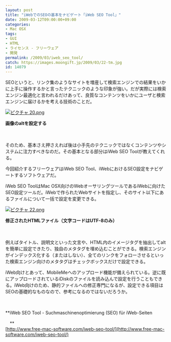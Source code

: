 ```yaml
---
layout: post
title: "iWebでのSEOの基本をナビゲート「iWeb SEO Tool」"
date: 2009-03-12T09:00:00+09:00
categories:
- Mac OSX
tags: 
- GUI
- HTML
- ライセンス - フリーウェア
- 開発
permalink: /2009/03/iweb_seo_tool/
catch: https://images.moongift.jp/2009/03/22-tm.jpg
id: 14079
---
```

SEOというと、リンク集のようなサイトを増産して検索エンジンでの結果をいかに上手に操作するかと言ったテクニックのような印象が強い。だが実際には検索エンジン最適化と言われるだけあって、良質なコンテンツをいかにユーザと検索エンジンに届けるかを考える技術のことだ。

  

[![ピクチャ 20.png](https://images.moongift.jp/2009/03/20-tm.jpg)](https://images.moongift.jp/2009/03/20.png)  
  
**画像のaltを設定する**

  

　

  

そのため、基本さえ押さえれば後は小手先のテクニックではなくコンテンツやシステムに注力すべきなのだ。その基本となる部分はiWeb SEO Toolが教えてくれる。

  

今回紹介するフリーウェアはiWeb SEO Tool、iWebにおけるSEO設定をナビゲートするソフトウェアだ。

  
<!--more-->

iWeb SEO ToolはMac OSX向けのWebオーサリングツールであるiWebに向けたSEO設定ツールだ。iWebで作られたWebサイトを指定し、そのサイト以下にあるファイルについて一括で設定を変更できる。

  

[![ピクチャ 22.png](https://images.moongift.jp/2009/03/22-tm.jpg)](https://images.moongift.jp/2009/03/22.png)  
  
**修正されたHTMLファイル（文字コードはUTF-8のみ）**

  

　

  

例えばタイトル、説明文といった文言や、HTML内のイメージタグを抽出してaltを簡単に設定できたり、独自のメタタグを埋め込むことができる。検索エンジンがインデックス化する（またはしない）、全てのリンクをフォローさせるといった検索エンジン向けのメタタグはチェックボックスだけで設定できる。

  

iWeb向けとあって、MobileMeへのアップロード機能が備えられている。逆に既にアップロードされているiDiskのファイルを読み込んで設定を行うこともできる。iWeb向けのため、静的ファイルへの修正専門になるが、設定できる項目はSEOの基礎的なものなので、参考になるのではないだろうか。

  

　

  

**iWeb SEO Tool - Suchmaschinenoptimierung (SEO) für iWeb-Seiten  
  
　**  
  [http://www.free-mac-software.com/iweb-seo-tool/](http://www.free-mac-software.com/iweb-seo-tool/)

  
